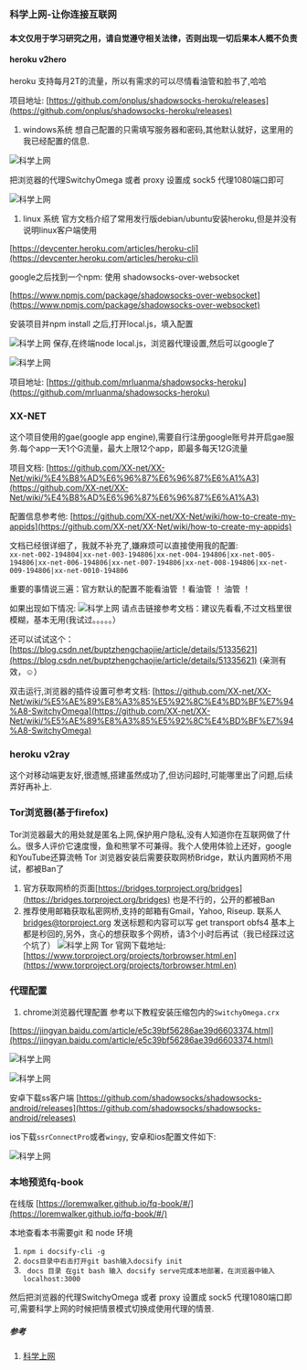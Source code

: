 ### 科学上网-让你连接互联网

#### 本文仅用于学习研究之用，请自觉遵守相关法律，否则出现一切后果本人概不负责

#### heroku v2hero
heroku 支持每月2T的流量，所以有需求的可以尽情看油管和脸书了,哈哈

项目地址: [https://github.com/onplus/shadowsocks-heroku/releases](https://github.com/onplus/shadowsocks-heroku/releases)

1. windows系统
  想自己配置的只需填写服务器和密码,其他默认就好，这里用的我已经配置的信息.

  ![科学上网](/images/linux/chapter_04/internet_01.png "科学上网")

  把浏览器的代理SwitchyOmega 或者 proxy 设置成 sock5 代理1080端口即可

  ![科学上网](/images/linux/chapter_04/internet_02.png "科学上网")

1. linux 系统
  官方文档介绍了常用发行版debian/ubuntu安装heroku,但是并没有说明linux客户端使用

  [https://devcenter.heroku.com/articles/heroku-cli](https://devcenter.heroku.com/articles/heroku-cli)

  google之后找到一个npm: 使用 shadowsocks-over-websocket

  [https://www.npmjs.com/package/shadowsocks-over-websocket](https://www.npmjs.com/package/shadowsocks-over-websocket)

  安装项目并npm install 之后,打开local.js，填入配置

  ![科学上网](/images/linux/chapter_04/internet_03.png "科学上网")
  保存,在终端node local.js，浏览器代理设置,然后可以google了

  ![科学上网](/images/linux/chapter_04/internet_04.png "科学上网")

  项目地址: [https://github.com/mrluanma/shadowsocks-heroku](https://github.com/mrluanma/shadowsocks-heroku)

### XX-NET
这个项目使用的gae(google app engine),需要自行注册google账号并开启gae服务.每个app一天1个G流量，最大上限12个app，即最多每天12G流量

项目文档: [https://github.com/XX-net/XX-Net/wiki/%E4%B8%AD%E6%96%87%E6%96%87%E6%A1%A3](https://github.com/XX-net/XX-Net/wiki/%E4%B8%AD%E6%96%87%E6%96%87%E6%A1%A3)

配置信息参考他: [https://github.com/XX-net/XX-Net/wiki/how-to-create-my-appids](https://github.com/XX-net/XX-Net/wiki/how-to-create-my-appids)

文档已经很详细了，我就不补充了,嫌麻烦可以直接使用我的配置:   
`xx-net-002-194804|xx-net-003-194806|xx-net-004-194806|xx-net-005-194806|xx-net-006-194806|xx-net-007-194806|xx-net-008-194806|xx-net-009-194806|xx-net-0010-194806`

重要的事情说三遍：官方默认的配置不能看油管 ！看油管 ！ 油管 ！

如果出现如下情况:
![科学上网](/images/linux/chapter_04/internet_05.png "科学上网")
请点击链接参考文档：建议先看看,不过文档里很模糊，基本无用(我试过。。。。。）

还可以试试这个：[https://blog.csdn.net/buptzhengchaojie/article/details/51335621](https://blog.csdn.net/buptzhengchaojie/article/details/51335621)  (亲测有效，☺）

双击运行,浏览器的插件设置可参考文档: [https://github.com/XX-net/XX-Net/wiki/%E5%AE%89%E8%A3%85%E5%92%8C%E4%BD%BF%E7%94%A8-SwitchyOmega](https://github.com/XX-net/XX-Net/wiki/%E5%AE%89%E8%A3%85%E5%92%8C%E4%BD%BF%E7%94%A8-SwitchyOmega) 

### heroku v2ray
这个对移动端更友好,很遗憾,搭建虽然成功了,但访问超时,可能哪里出了问题,后续弄好再补上.

### Tor浏览器(基于firefox)
Tor浏览器最大的用处就是匿名上网,保护用户隐私,没有人知道你在互联网做了什么。很多人评价它速度慢，鱼和熊掌不可兼得。我个人使用体验上还好，google和YouTube还算流畅
Tor 浏览器安装后需要获取网桥Bridge，默认内置网桥不用试，都被Ban了
1. 官方获取网桥的页面[https://bridges.torproject.org/bridges](https://bridges.torproject.org/bridges) 也是不行的，公开的都被Ban
1. 推荐使用邮箱获取私密网桥,支持的邮箱有Gmail，Yahoo, Riseup. 联系人 <bridges@torproject.org>
发送标题和内容可以写 get transport obfs4    基本上都是秒回的,另外，贪心的想获取多个网桥，请3个小时后再试（我已经踩过这个坑了）
![科学上网](/images/linux/chapter_04/internet_06.png "科学上网")
Tor 官网下载地址: [https://www.torproject.org/projects/torbrowser.html.en](https://www.torproject.org/projects/torbrowser.html.en)

### 代理配置
1. chrome浏览器代理配置
参考以下教程安装压缩包内的`SwitchyOmega.crx`

[https://jingyan.baidu.com/article/e5c39bf56286ae39d6603374.html](https://jingyan.baidu.com/article/e5c39bf56286ae39d6603374.html)

![科学上网](/images/linux/chapter_04/internet_07.png "科学上网")

![科学上网](/images/linux/chapter_04/internet_08.jpg "科学上网")

安卓下载ss客户端
[https://github.com/shadowsocks/shadowsocks-android/releases](https://github.com/shadowsocks/shadowsocks-android/releases)

ios下载`ssrConnectPro`或者`wingy`,
安卓和ios配置文件如下:

![科学上网](/images/linux/chapter_04/internet_09.png "科学上网")

### 本地预览fq-book
在线版 [https://loremwalker.github.io/fq-book/#/](https://loremwalker.github.io/fq-book/#/)

本地查看本书需要git 和 node 环境
1. `npm i docsify-cli -g`
1. `docs目录中右击打开git bash输入docsify init`
1. ` docs 目录 在git bash 输入 docsify serve完成本地部署，在浏览器中输入localhost:3000`

然后把浏览器的代理SwitchyOmega 或者 proxy 设置成 sock5 代理1080端口即可,需要科学上网的时候把情景模式切换成使用代理的情景.



##### 参考
1. [科学上网](https://github.com/loremwalker/fq-book)

